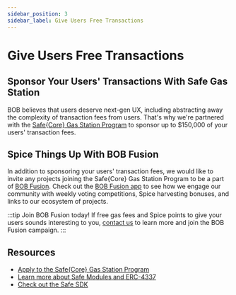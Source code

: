 ```yaml
---
sidebar_position: 3
sidebar_label: Give Users Free Transactions
---
```


# Give Users Free Transactions

## Sponsor Your Users' Transactions With Safe Gas Station

BOB believes that users deserve next-gen UX, including abstracting away the complexity of transaction fees from users. That's why we're partnered with the [Safe\{Core\} Gas Station Program](https://safe.global/gas-station) to sponsor up to $150,000 of your users' transaction fees.

## Spice Things Up With BOB Fusion

In addition to sponsoring your users' transaction fees, we would like to invite any projects joining the Safe\{Core\} Gas Station Program to be a part of [BOB Fusion](/docs/learn/user-guides/bob-fusion/). Check out the [BOB Fusion app](https://app.gobob.xyz/fusion) to see how we engage our community with weekly voting competitions, Spice harvesting bonuses, and links to our ecosystem of projects.

:::tip Join BOB Fusion today!
If free gas fees and Spice points to give your users sounds interesting to you, [contact us](https://forms.gle/EKYmrAhPsyiQ3ua57) to learn more and join the BOB Fusion campaign.
:::

## Resources

- [Apply to the Safe\{Core\} Gas Station Program](https://wn2n6ocviur.typeform.com/gasstationapp)
- [Learn more about Safe Modules and ERC-4337](https://docs.safe.global/advanced/erc-4337/4337-safe)
- [Check out the Safe SDK](https://docs.safe.global/advanced/erc-4337/guides/safe-sdk)
